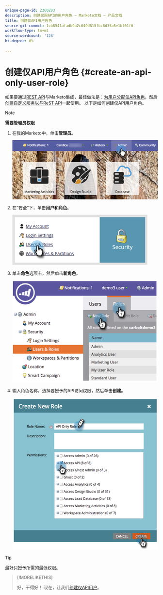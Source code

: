 ```yaml
---
unique-page-id: 2360203
description: 创建仅限API的用户角色 — Marketo文档 — 产品文档
title: 创建仅API用户角色
source-git-commit: 1cb8541afadb9a2c049d815fbc8d35a5e1bf01f6
workflow-type: tm+mt
source-wordcount: '128'
ht-degree: 0%

---
```



# 创建仅API用户角色 {#create-an-api-only-user-role}

如果要通过[REST API](https://developers.marketo.com/documentation/rest/)与Marketo集成，最佳做法是：[为用户分配仅API角色](/help/marketo/product-docs/administration/users-and-roles/create-an-api-only-user.md)，然后[创建自定义服务以与ReST API](/help/marketo/product-docs/administration/additional-integrations/create-a-custom-service-for-use-with-rest-api.md)一起使用。 以下是如何创建仅API用户角色。

>[!NOTE]
>
>**需要管理员权限**

1. 在我的Marketo中，单击&#x200B;**管理员**。

   ![](assets/adminhand-1.png)

1. 在“安全”下，单击&#x200B;**用户和角色**。

   ![](assets/two.png)

1. 单击&#x200B;**角色**&#x200B;选项卡，然后单击&#x200B;**新角色**。

   ![](assets/image2014-9-16-13-3a47-3a12.png)

1. 输入角色名称，选择要授予的API访问权限，然后单击&#x200B;**创建。**

   ![](assets/image2014-9-16-13-3a47-3a36.png)

>[!TIP]
>
>最好只授予所需的最低权限。

>[!MORELIKETHIS]
>
>好，干得好！ 现在，让我们[创建仅API用户](/help/marketo/product-docs/administration/users-and-roles/create-an-api-only-user.md)。
